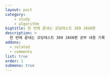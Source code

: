 ```yaml
---
layout: post
category: 
    - study
    - algorithm
bigtitle: 한 번에 끝내는 코딩테스트 369 JAVA편
description: >
  한 번에 끝내는 코딩테스트 369 JAVA편 공부 내용 기록
addons:
  - related
  - comments
list: true
order: 1
submenu: true
---
```

<!-- # 한 번에 끝내는 코딩테스트 369 JAVA편 -->


